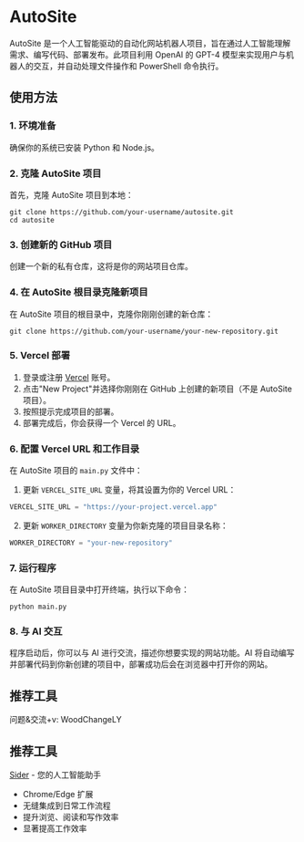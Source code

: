 # AutoSite

AutoSite 是一个人工智能驱动的自动化网站机器人项目，旨在通过人工智能理解需求、编写代码、部署发布。此项目利用 OpenAI 的 GPT-4 模型来实现用户与机器人的交互，并自动处理文件操作和 PowerShell 命令执行。

## 使用方法

### 1. 环境准备

确保你的系统已安装 Python 和 Node.js。

### 2. 克隆 AutoSite 项目

首先，克隆 AutoSite 项目到本地：

```
git clone https://github.com/your-username/autosite.git
cd autosite
```

### 3. 创建新的 GitHub 项目

创建一个新的私有仓库，这将是你的网站项目仓库。

### 4. 在 AutoSite 根目录克隆新项目

在 AutoSite 项目的根目录中，克隆你刚刚创建的新仓库：

```
git clone https://github.com/your-username/your-new-repository.git
```

### 5. Vercel 部署

1. 登录或注册 [Vercel](https://vercel.com/) 账号。
2. 点击"New Project"并选择你刚刚在 GitHub 上创建的新项目（不是 AutoSite 项目）。
3. 按照提示完成项目的部署。
4. 部署完成后，你会获得一个 Vercel 的 URL。

### 6. 配置 Vercel URL 和工作目录

在 AutoSite 项目的 `main.py` 文件中：

1. 更新 `VERCEL_SITE_URL` 变量，将其设置为你的 Vercel URL：

```python
VERCEL_SITE_URL = "https://your-project.vercel.app"
```

2. 更新 `WORKER_DIRECTORY` 变量为你新克隆的项目目录名称：

```python
WORKER_DIRECTORY = "your-new-repository"
```

### 7. 运行程序

在 AutoSite 项目目录中打开终端，执行以下命令：

```
python main.py
```

### 8. 与 AI 交互

程序启动后，你可以与 AI 进行交流，描述你想要实现的网站功能。AI 将自动编写并部署代码到你新创建的项目中，部署成功后会在浏览器中打开你的网站。

## 推荐工具
问题&交流+v: WoodChangeLY

## 推荐工具

[Sider](https://sider.ai) - 您的人工智能助手

- Chrome/Edge 扩展
- 无缝集成到日常工作流程
- 提升浏览、阅读和写作效率
- 显著提高工作效率